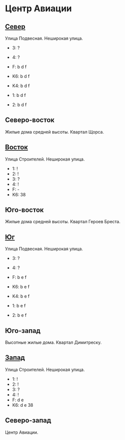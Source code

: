 # Центр Авиации

## [Север](./10590050.md)

Улица Подвесная.
Неширокая улица.

* 3:    ?
* 4:    ?
* F:    b   d   f

* K6:   b   d   f
* K4:   b   d   f
* 1:    b   d   f
* 2:    b   d   f

## Северо-восток

Жилые дома средней высоты.
Квартал Щорса.

## [Восток](./10600060.md)

Улица Строителей.
Неширокая улица.

* 1:    !
* 2:    !
* 3:    ?
* 4:    !
* F:    -
* K6:   38

## Юго-восток

Жилые дома средней высоты.
Квартал Героев Бреста.

## [Юг](./10590065.md)

Улица Подвесная.
Неширокая улица.

* 3:    ?
* 4:    ?
* F:    b   e   f

* K6:   b   e   f
* K4:   b   e   f
* 1:    b   e   f
* 2:    b   e   f

## Юго-запад

Высотные жилые дома.
Квартал Димитреску.

## [Запад](./10580060.md)

Улица Строителей.
Неширокая улица.

* 1:    !
* 2:    !
* 3:    ?
* 4:    !
* F:    d   e
* K6:   d   e
        38

## Северо-запад

Центр Авиации.

